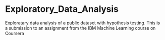 # Exploratory_Data_Analysis
Exploratary data analysis of a public dataset with hypothesis testing. This is a submission to an assignment from the IBM Machine Learning course on Coursera
